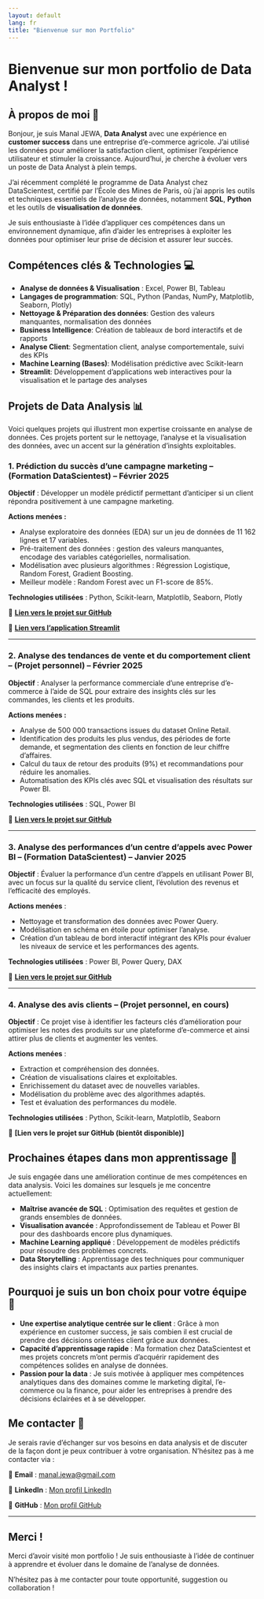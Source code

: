 ```yaml
---
layout: default
lang: fr
title: "Bienvenue sur mon Portfolio"
---
```

# Bienvenue sur mon portfolio de Data Analyst !

## À propos de moi 🙂

Bonjour, je suis Manal JEWA, **Data Analyst** avec une expérience en **customer success** dans une entreprise d’e-commerce agricole. J’ai utilisé les données pour améliorer la satisfaction client, optimiser l’expérience utilisateur et stimuler la croissance. Aujourd’hui, je cherche à évoluer vers un poste de Data Analyst à plein temps.

J’ai récemment complété le programme de Data Analyst chez DataScientest, certifié par l’École des Mines de Paris, où j’ai appris les outils et techniques essentiels de l’analyse de données, notamment **SQL**, **Python** et les outils de **visualisation de données**.

Je suis enthousiaste à l’idée d’appliquer ces compétences dans un environnement dynamique, afin d’aider les entreprises à exploiter les données pour optimiser leur prise de décision et assurer leur succès.

## Compétences clés & Technologies 💻

- **Analyse de données & Visualisation** : Excel, Power BI, Tableau
- **Langages de programmation**: SQL, Python (Pandas, NumPy, Matplotlib, Seaborn, Plotly)
- **Nettoyage & Préparation des données**: Gestion des valeurs manquantes, normalisation des données
- **Business Intelligence**: Création de tableaux de bord interactifs et de rapports
- **Analyse Client**: Segmentation client, analyse comportementale, suivi des KPIs
- **Machine Learning (Bases)**: Modélisation prédictive avec Scikit-learn
- **Streamlit**: Développement d’applications web interactives pour la visualisation et le partage des analyses

## Projets de Data Analysis 📊

Voici quelques projets qui illustrent mon expertise croissante en analyse de données. Ces projets portent sur le nettoyage, l’analyse et la visualisation des données, avec un accent sur la génération d’insights exploitables.

### 1. Prédiction du succès d’une campagne marketing – (Formation DataScientest) – Février 2025

**Objectif** : Développer un modèle prédictif permettant d’anticiper si un client répondra positivement à une campagne marketing.

**Actions menées :**

- Analyse exploratoire des données (EDA) sur un jeu de données de 11 162 lignes et 17 variables.
- Pré-traitement des données : gestion des valeurs manquantes, encodage des variables catégorielles, normalisation.
- Modélisation avec plusieurs algorithmes : Régression Logistique, Random Forest, Gradient Boosting.
- Meilleur modèle : Random Forest avec un F1-score de 85%.

**Technologies utilisées** : Python, Scikit-learn, Matplotlib, Seaborn, Plotly

🔗 **[Lien vers le projet sur GitHub](https://github.com/Manal-art-coder/DataScientest_Project)**

🔗 **[Lien vers l’application Streamlit](https://datascientestproject-bankmarketing.streamlit.app/)**

---


### 2. Analyse des tendances de vente et du comportement client – (Projet personnel) – Février 2025

**Objectif** : Analyser la performance commerciale d’une entreprise d’e-commerce à l’aide de SQL pour extraire des insights clés sur les commandes, les clients et les produits.

**Actions menées :**

- Analyse de 500 000 transactions issues du dataset Online Retail.
- Identification des produits les plus vendus, des périodes de forte demande, et segmentation des clients en fonction de leur chiffre d’affaires.
- Calcul du taux de retour des produits (9%) et recommandations pour réduire les anomalies.
- Automatisation des KPIs clés avec SQL et visualisation des résultats sur Power BI.

**Technologies utilisées** : SQL, Power BI

🔗 **[Lien vers le projet sur GitHub](https://github.com/Manal-art-coder/Online-retail-Project)**

---

### 3. Analyse des performances d’un centre d’appels avec Power BI – (Formation DataScientest) – Janvier 2025

**Objectif** : Évaluer la performance d’un centre d’appels en utilisant Power BI, avec un focus sur la qualité du service client, l’évolution des revenus et l’efficacité des employés.

**Actions menées** :

- Nettoyage et transformation des données avec Power Query.
- Modélisation en schéma en étoile pour optimiser l’analyse.
- Création d’un tableau de bord interactif intégrant des KPIs pour évaluer les niveaux de service et les performances des agents.

**Technologies utilisées** : Power BI, Power Query, DAX

🔗 **[Lien vers le projet sur GitHub](https://github.com/Manal-art-coder/PowerBI-CallCenter)**

---

### 4. Analyse des avis clients – (Projet personnel, en cours)
   
**Objectif** : Ce projet vise à identifier les facteurs clés d’amélioration pour optimiser les notes des produits sur une plateforme d’e-commerce et ainsi attirer plus de clients et augmenter les ventes.

**Actions menées** :

- Extraction et compréhension des données.
- Création de visualisations claires et exploitables.
- Enrichissement du dataset avec de nouvelles variables.
- Modélisation du problème avec des algorithmes adaptés.
- Test et évaluation des performances du modèle.

**Technologies utilisées** : Python, Scikit-learn, Matplotlib, Seaborn

🔗 **[Lien vers le projet sur GitHub (bientôt disponible)]**

## Prochaines étapes dans mon apprentissage 🚀

Je suis engagée dans une amélioration continue de mes compétences en data analysis. Voici les domaines sur lesquels je me concentre actuellement:

- **Maîtrise avancée de SQL** : Optimisation des requêtes et gestion de grands ensembles de données.
- **Visualisation avancée** : Approfondissement de Tableau et Power BI pour des dashboards encore plus dynamiques.
- **Machine Learning appliqué** : Développement de modèles prédictifs pour résoudre des problèmes concrets.
- **Data Storytelling** : Apprentissage des techniques pour communiquer des insights clairs et impactants aux parties prenantes.

## Pourquoi je suis un bon choix pour votre équipe 🤝

- **Une expertise analytique centrée sur le client** : Grâce à mon expérience en customer success, je sais combien il est crucial de prendre des décisions orientées client grâce aux données.
- **Capacité d’apprentissage rapide** : Ma formation chez DataScientest et mes projets concrets m’ont permis d’acquérir rapidement des compétences solides en analyse de données.
- **Passion pour la data** : Je suis motivée à appliquer mes compétences analytiques dans des domaines comme le marketing digital, l’e-commerce ou la finance, pour aider les entreprises à prendre des décisions éclairées et à se développer.

## Me contacter 📩
Je serais ravie d’échanger sur vos besoins en data analysis et de discuter de la façon dont je peux contribuer à votre organisation. N’hésitez pas à me contacter via :

📧 **Email** : manal.jewa@gmail.com

🔗 **LinkedIn** : [Mon profil LinkedIn](https://www.linkedin.com/in/manaljewa/)

🔗 **GitHub** : [Mon profil GitHub](https://github.com/Manal-art-coder)

---

## Merci !

Merci d’avoir visité mon portfolio ! Je suis enthousiaste à l’idée de continuer à apprendre et évoluer dans le domaine de l’analyse de données.

N’hésitez pas à me contacter pour toute opportunité, suggestion ou collaboration ! 
